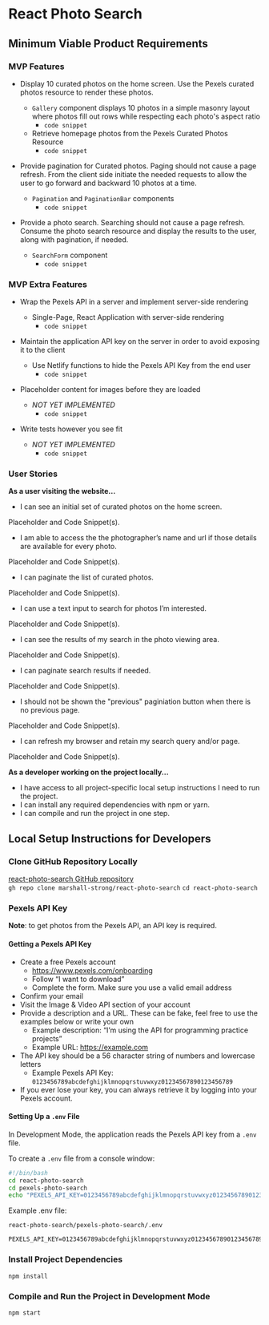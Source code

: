 # React Photo Search

## Minimum Viable Product Requirements

### MVP Features

- Display 10 curated photos on the home screen. Use the Pexels curated photos resource to render these photos.
  - `Gallery` component displays 10 photos in a simple masonry layout where photos fill out rows while respecting each photo's aspect ratio
    - `code snippet`
  - Retrieve homepage photos from the Pexels Curated Photos Resource
    - `code snippet`

- Provide pagination for Curated photos. Paging should not cause a page refresh. From the client side initiate the needed requests to allow the user to go forward and backward 10 photos at a time.
  - `Pagination` and `PaginationBar` components
    - `code snippet`

- Provide a photo search. Searching should not cause a page refresh. Consume the photo search resource and display the results to the user, along with pagination, if needed.
  - `SearchForm` component
    - `code snippet`

### MVP Extra Features

- Wrap the Pexels API in a server and implement server-side rendering
  - Single-Page, React Application with server-side rendering
    - `code snippet`

- Maintain the application API key on the server in order to avoid exposing it to the client
  - Use Netlify functions to hide the Pexels API Key from the end user
    - `code snippet`

- Placeholder content for images before they are loaded
  - *NOT YET IMPLEMENTED*
    - `code snippet`

- Write tests however you see fit
  - *NOT YET IMPLEMENTED*
    - `code snippet`

### User Stories

**As a user visiting the website...**  

- I can see an initial set of curated photos on the home screen.

Placeholder and Code Snippet(s).  

- I am able to access the the photographerʼs name and url if those details are available for every photo.

Placeholder and Code Snippet(s).  

- I can paginate the list of curated photos.

Placeholder and Code Snippet(s).  

- I can use a text input to search for photos Iʼm interested.

Placeholder and Code Snippet(s).  

- I can see the results of my search in the photo viewing area.

Placeholder and Code Snippet(s).  

- I can paginate search results if needed.

Placeholder and Code Snippet(s).  

- I should not be shown the "previous" paginiation button when there is no previous page.

Placeholder and Code Snippet(s).  

- I can refresh my browser and retain my search query and/or page.

Placeholder and Code Snippet(s).  

**As a developer working on the project locally...**  

- I have access to all project-specific local setup instructions I need to run the project.
- I can install any required dependencies with npm or yarn.
- I can compile and run the project in one step.

## Local Setup Instructions for Developers

### Clone GitHub Repository Locally

[react-photo-search GitHub repository](https://github.com/marshall-strong/react-photo-search)  
`gh repo clone marshall-strong/react-photo-search`
`cd react-photo-search`  

### Pexels API Key

**Note**: to get photos from the Pexels API, an API key is required.  

#### Getting a Pexels API Key

- Create a free Pexels account
  - <https://www.pexels.com/onboarding>
  - Follow “I want to download”
  - Complete the form. Make sure you use a valid email address
- Confirm your email
- Visit the Image & Video API section of your account
- Provide a description and a URL. These can be fake, feel free to use the examples below or write your own
  - Example description: “Iʼm using the API for programming practice projects”
  - Example URL: <https://example.com>
- The API key should be a 56 character string of numbers and lowercase letters
  - Example Pexels API Key: `0123456789abcdefghijklmnopqrstuvwxyz01234567890123456789`
- If you ever lose your key, you can always retrieve it by logging into your Pexels account.

#### Setting Up a `.env` File

In Development Mode, the application reads the Pexels API key from a `.env` file.  

To create a `.env` file from a console window:  

```bash
#!/bin/bash
cd react-photo-search
cd pexels-photo-search
echo "PEXELS_API_KEY=0123456789abcdefghijklmnopqrstuvwxyz01234567890123456789" > .env
```

Example .env file:  

`react-photo-search/pexels-photo-search/.env`  

```node
PEXELS_API_KEY=0123456789abcdefghijklmnopqrstuvwxyz01234567890123456789

```

### Install Project Dependencies

`npm install`

### Compile and Run the Project in Development Mode

`npm start`
